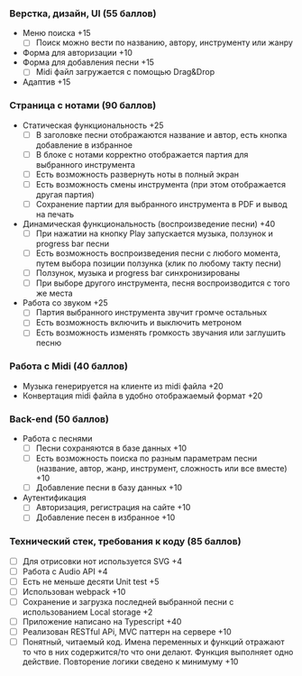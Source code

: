 ### Верстка, дизайн, UI (55 баллов)
- Меню поиска +15
  - [ ] Поиск можно вести по названию, автору, инструменту или жанру 
- Форма для авторизации +10
- Форма для добавления песни +15
  - [ ] Midi файл загружается с помощью Drag&Drop
- Адаптив +15

### Страница с нотами (90 баллов)
- Статическая функциональность +25
  - [ ] В заголовке песни отображаются название и автор, есть кнопка добавление в избранное
  - [ ] В блоке с нотами корректно отображается партия для выбранного инструмента
  - [ ] Есть возможность развернуть ноты в полный экран 
  - [ ] Есть возможность смены инструмента (при этом отображается другая партия)
  - [ ] Сохранение партии для выбранного инструмента в PDF и вывод на печать
- Динамическая функциональность (воспроизведение песни) +40
  - [ ] При нажатии на кнопку Play запускается музыка, ползунок и progress bar песни
  - [ ] Есть возможность воспроизведения песни с любого момента, путем выбора позиции ползунка (клик по любому такту песни)
  - [ ] Ползунок, музыка и progress bar синхронизированы
  - [ ] При выборе другого инструмента, песня воспроизводится с того же места
- Работа со звуком +25
  - [ ] Партия выбранного инструмента звучит громче остальных
  - [ ] Есть возможность включить и выключить метроном
  - [ ] Есть возможность изменять громкость звучания или заглушить песню

### Работа с Midi (40 баллов)
- Музыка генерируется на клиенте из midi файла +20
- Конвертация midi файла в удобно отображаемый формат +20

<!---
Некоторые миди файлы могут быть битыми, поэтому могут неправильно отображаться
-->

### Back-end (50 баллов)
- Работа с песнями
  - [ ] Песни сохраняются в базе данных +10
  - [ ] Есть возможность поиска по разным параметрам песни (название, автор, жанр, инструмент, сложность или все вместе) +10
  - [ ] Добавление песни в базу данных +10
- Аутентификация
  - [ ] Авторизация, регистрация на сайте +10
  - [ ] Добавление песен в избранное +10

### Технический стек, требования к коду (85 баллов)
  - [ ] Для отрисовки нот используется SVG +4
  - [ ] Работа с Audio API +4
  - [ ] Есть не меньше десяти Unit test +5
  - [ ] Использован webpack +10
  - [ ] Сохранение и загрузка последней выбранной песни с использованием Local storage +2
  - [ ] Приложение написано на Typescript +40
  - [ ] Реализован RESTful APi, MVC паттерн на сервере +10
  - [ ] Понятный, читаемый код. Имена переменных и функций отражают то что в них содержится/то что они делают. Функция выполняет одно действие. Повторение логики сведено к минимуму +10
